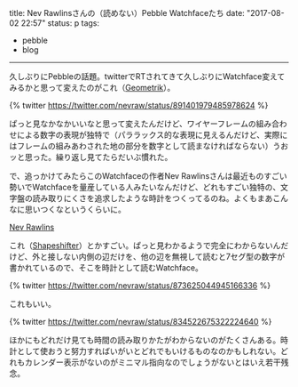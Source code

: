 title: Nev Rawlinsさんの（読めない）Pebble Watchfaceたち
date: "2017-08-02 22:57"
status: p
tags:
- pebble
- blog
---


久しぶりにPebbleの話題。twitterでRTされてきて久しぶりにWatchface変えてみるかと思って変えたのがこれ（[Geometrik](https://apps.getpebble.com/en_US/application/597cf2b1461a8d34f6000665)）。

{% twitter https://twitter.com/nevraw/status/891401979485978624 %}

ぱっと見なかなかいいなと思って変えたんだけど、ワイヤーフレームの組み合わせによる数字の表現が独特で（パララックス的な表現に見えるんだけど、実際にはフレームの組みあわされた地の部分を数字として読まなければならない）うおッと思った。繰り返し見てたらだいぶ慣れた。

で、追っかけてみたらこのWatchfaceの作者Nev Rawlinsさんは最近ものすごい勢いでWatchfaceを量産している人みたいなんだけど、どれもすごい独特の、文字盤の読み取りにくさを追求したような時計をつくってるのね。よくもまあこんなに思いつくなというくらいに。

[Nev Rawlins](https://apps.getpebble.com/en_US/developer/54547c1fe77c14d0a1000033/1)

これ（[Shapeshifter](https://apps.getpebble.com/en_US/application/593c0a51b67f9fcab3000cd7)）とかすごい。ぱっと見わかるようで完全にわからないんだけど、外と接しない内側の辺だけを、他の辺を無視して読むと7セグ型の数字が書かれているので、そこを時計として読むWatchface。

{% twitter https://twitter.com/nevraw/status/873625044945166336 %}

これもいい。

{% twitter https://twitter.com/nevraw/status/834522675322224640 %}

ほかにもどれだけ見ても時間の読み取りかたがわからないのがたくさんある。時計として使おうと努力すればいがいとどれでもいけるものなのかもしれない。どれもカレンダー表示がないのがミニマル指向なのでしょうがないとはいえ若干残念。
